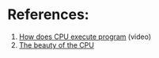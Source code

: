 
# References:

1. [How does CPU execute program](https://www.youtube.com/watch?v=42KTvGYQYnA) (video)
2. [The beauty of the CPU](https://medium.com/@hnasr/the-beauty-of-the-cpu-911160cf51c8)